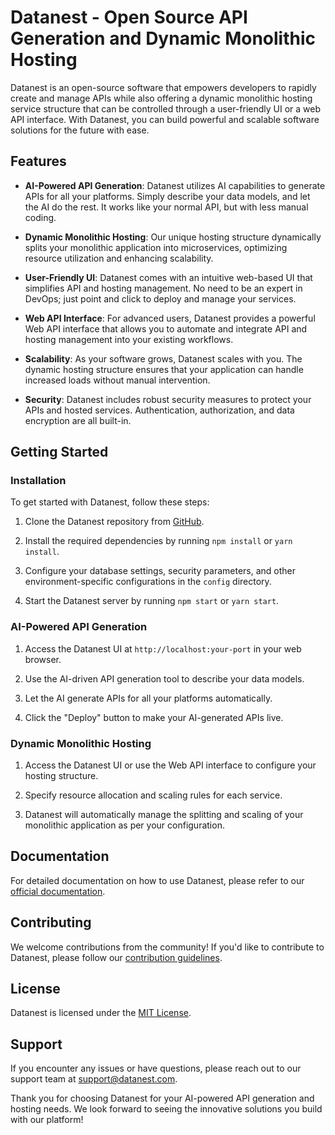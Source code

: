 # Datanest - Open Source API Generation and Dynamic Monolithic Hosting

Datanest is an open-source software that empowers developers to rapidly create and manage APIs while also offering a dynamic monolithic hosting service structure that can be controlled through a user-friendly UI or a web API interface. With Datanest, you can build powerful and scalable software solutions for the future with ease.

## Features

- **AI-Powered API Generation**: Datanest utilizes AI capabilities to generate APIs for all your platforms. Simply describe your data models, and let the AI do the rest. It works like your normal API, but with less manual coding.

- **Dynamic Monolithic Hosting**: Our unique hosting structure dynamically splits your monolithic application into microservices, optimizing resource utilization and enhancing scalability.

- **User-Friendly UI**: Datanest comes with an intuitive web-based UI that simplifies API and hosting management. No need to be an expert in DevOps; just point and click to deploy and manage your services.

- **Web API Interface**: For advanced users, Datanest provides a powerful Web API interface that allows you to automate and integrate API and hosting management into your existing workflows.

- **Scalability**: As your software grows, Datanest scales with you. The dynamic hosting structure ensures that your application can handle increased loads without manual intervention.

- **Security**: Datanest includes robust security measures to protect your APIs and hosted services. Authentication, authorization, and data encryption are all built-in.

## Getting Started

### Installation

To get started with Datanest, follow these steps:

1. Clone the Datanest repository from [GitHub](https://github.com/datanest/datanest).

2. Install the required dependencies by running `npm install` or `yarn install`.

3. Configure your database settings, security parameters, and other environment-specific configurations in the `config` directory.

4. Start the Datanest server by running `npm start` or `yarn start`.

### AI-Powered API Generation

1. Access the Datanest UI at `http://localhost:your-port` in your web browser.

2. Use the AI-driven API generation tool to describe your data models.

3. Let the AI generate APIs for all your platforms automatically.

4. Click the "Deploy" button to make your AI-generated APIs live.

### Dynamic Monolithic Hosting

1. Access the Datanest UI or use the Web API interface to configure your hosting structure.

2. Specify resource allocation and scaling rules for each service.

3. Datanest will automatically manage the splitting and scaling of your monolithic application as per your configuration.

## Documentation

For detailed documentation on how to use Datanest, please refer to our [official documentation](https://docs.datanest.com).

## Contributing

We welcome contributions from the community! If you'd like to contribute to Datanest, please follow our [contribution guidelines](CONTRIBUTING.md).

## License

Datanest is licensed under the [MIT License](LICENSE).

## Support

If you encounter any issues or have questions, please reach out to our support team at support@datanest.com.

Thank you for choosing Datanest for your AI-powered API generation and hosting needs. We look forward to seeing the innovative solutions you build with our platform!
